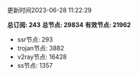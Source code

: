更新时间2023-06-28 11:22:29

**总订阅: 243**
**总节点: 29834**
**有效节点: 21962**
- ssr节点: 293
- trojan节点: 3882
- v2ray节点: 16428
- ss节点: 1357
